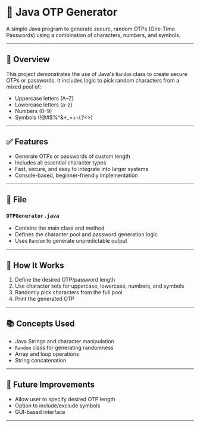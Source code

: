 # 🔐 Java OTP Generator

A simple Java program to generate secure, random OTPs (One-Time Passwords) using a combination of characters, numbers, and symbols.

---

## 🧠 Overview

This project demonstrates the use of Java's `Random` class to create secure OTPs or passwords. It includes logic to pick random characters from a mixed pool of:

- Uppercase letters (A–Z)
- Lowercase letters (a–z)
- Numbers (0–9)
- Symbols (!@#$%^&*_=+-/.?<>)  

---

## ✅ Features

- Generate OTPs or passwords of custom length
- Includes all essential character types
- Fast, secure, and easy to integrate into larger systems
- Console-based, beginner-friendly implementation

---

## 📁 File

### `OTPGenerator.java`

- Contains the main class and method
- Defines the character pool and password generation logic
- Uses `Random` to generate unpredictable output

---

## 🔧 How It Works

1. Define the desired OTP/password length
2. Use character sets for uppercase, lowercase, numbers, and symbols
3. Randomly pick characters from the full pool
4. Print the generated OTP

---

## 📚 Concepts Used

- Java Strings and character manipulation
- `Random` class for generating randomness
- Array and loop operations
- String concatenation

---

## 🚀 Future Improvements

- Allow user to specify desired OTP length
- Option to include/exclude symbols
- GUI-based interface

---

